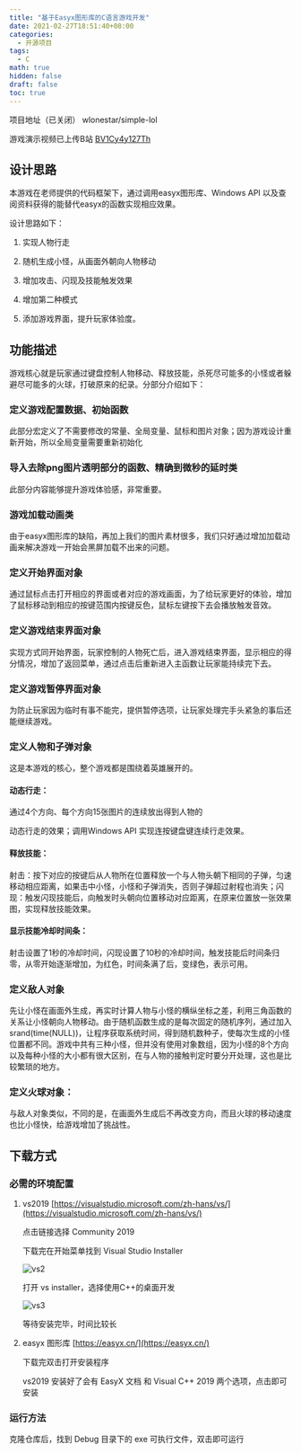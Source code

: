 ```yaml
---
title: "基于Easyx图形库的C语言游戏开发"
date: 2021-02-27T18:51:40+08:00
categories:
  - 开源项目
tags:
  - C
math: true
hidden: false
draft: false
toc: true
---
```


项目地址（已关闭） wlonestar/simple-lol

游戏演示视频已上传B站 [BV1Cy4y127Th](https://www.bilibili.com/video/BV1Cy4y127Th)

## 设计思路

本游戏在老师提供的代码框架下，通过调用easyx图形库、Windows API 以及查阅资料获得的能替代easyx的函数实现相应效果。

设计思路如下：

1. 实现人物行走

2. 随机生成小怪，从画面外朝向人物移动

3. 增加攻击、闪现及技能触发效果

4. 增加第二种模式

5. 添加游戏界面，提升玩家体验度。

## 功能描述

游戏核心就是玩家通过键盘控制人物移动、释放技能，杀死尽可能多的小怪或者躲避尽可能多的火球，打破原来的纪录。分部分介绍如下：

### 定义游戏配置数据、初始函数

此部分宏定义了不需要修改的常量、全局变量、鼠标和图片对象；因为游戏设计重新开始，所以全局变量需要重新初始化

### 导入去除png图片透明部分的函数、精确到微秒的延时类

此部分内容能够提升游戏体验感，非常重要。

### 游戏加载动画类

由于easyx图形库的缺陷，再加上我们的图片素材很多，我们只好通过增加加载动画来解决游戏一开始会黑屏加载不出来的问题。

### 定义开始界面对象

通过鼠标点击打开相应的界面或者对应的游戏画面，为了给玩家更好的体验，增加了鼠标移动到相应的按键范围内按键反色，鼠标左键按下去会播放触发音效。

### 定义游戏结束界面对象

实现方式同开始界面，玩家控制的人物死亡后，进入游戏结束界面，显示相应的得分情况，增加了返回菜单，通过点击后重新进入主函数让玩家能持续完下去。

### 定义游戏暂停界面对象

为防止玩家因为临时有事不能完，提供暂停选项，让玩家处理完手头紧急的事后还能继续游戏。

### 定义人物和子弹对象

这是本游戏的核心，整个游戏都是围绕着英雄展开的。

#### 动态行走：

通过4个方向、每个方向15张图片的连续放出得到人物的

动态行走的效果；调用Windows API 实现连按键盘键连续行走效果。

#### 释放技能：

射击：按下对应的按键后从人物所在位置释放一个与人物头朝下相同的子弹，匀速移动相应距离，如果击中小怪，小怪和子弹消失，否则子弹超过射程也消失；闪现：触发闪现技能后，向触发时头朝向位置移动对应距离，在原来位置放一张效果图，实现释放技能效果。

#### 显示技能冷却时间条：

射击设置了1秒的冷却时间，闪现设置了10秒的冷却时间，触发技能后时间条归零，从零开始逐渐增加，为红色，时间条满了后，变绿色，表示可用。

### 定义敌人对象

 先让小怪在画面外生成，再实时计算人物与小怪的横纵坐标之差，利用三角函数的关系让小怪朝向人物移动。由于随机函数生成的是每次固定的随机序列，通过加入srand(time(NULL))，让程序获取系统时间，得到随机数种子，使每次生成的小怪位置都不同。游戏中共有三种小怪，但并没有使用对象数组，因为小怪的8个方向以及每种小怪的大小都有很大区别，在与人物的接触判定时要分开处理，这也是比较繁琐的地方。

### 定义火球对象：

与敌人对象类似，不同的是，在画面外生成后不再改变方向，而且火球的移动速度也比小怪快，给游戏增加了挑战性。

## 下载方式

### 必需的环境配置

1. vs2019	[https://visualstudio.microsoft.com/zh-hans/vs/](https://visualstudio.microsoft.com/zh-hans/vs/)

   点击链接选择 Community 2019

   下载完在开始菜单找到 Visual Studio Installer

   ![vs2](https://image-1305118058.cos.ap-nanjing.myqcloud.com/image/20210226130239.jpg)

   打开 vs installer，选择使用C++的桌面开发

   ![vs3](https://image-1305118058.cos.ap-nanjing.myqcloud.com/image/20210226130247.jpg)

   等待安装完毕，时间比较长

2. easyx 图形库    [https://easyx.cn/](https://easyx.cn/)

   下载完双击打开安装程序

   vs2019 安装好了会有 EasyX 文档 和 Visual C++ 2019 两个选项，点击即可安装

### 运行方法

克隆仓库后，找到 Debug 目录下的 exe 可执行文件，双击即可运行
